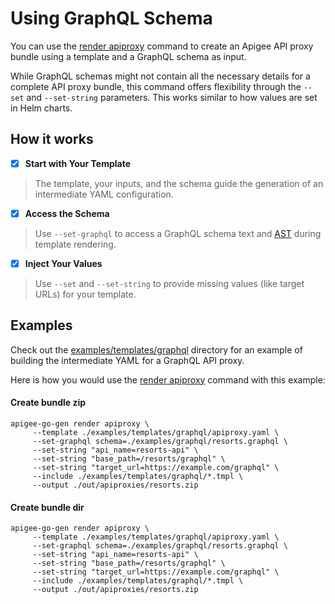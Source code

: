 # Using GraphQL Schema
<!--
  Copyright 2024 Google LLC

  Licensed under the Apache License, Version 2.0 (the "License");
  you may not use this file except in compliance with the License.
  You may obtain a copy of the License at

       http://www.apache.org/licenses/LICENSE-2.0

  Unless required by applicable law or agreed to in writing, software
  distributed under the License is distributed on an "AS IS" BASIS,
  WITHOUT WARRANTIES OR CONDITIONS OF ANY KIND, either express or implied.
  See the License for the specific language governing permissions and
  limitations under the License.
-->

You can use the [render apiproxy](./commands/render-apiproxy.md) command to create an Apigee API proxy bundle using a template and a GraphQL schema as input.

While GraphQL schemas might not contain all the necessary details for a complete API proxy bundle, this command offers flexibility through the `--set` and `--set-string` parameters.
This works similar to how values are set in Helm charts.

## How it works


- [x] **Start with Your Template** 
> The template, your inputs, and the schema guide the generation of an intermediate YAML configuration.
- [x] **Access the Schema**  
> Use `--set-graphql` to access a GraphQL schema text and [AST](https://pkg.go.dev/github.com/vektah/gqlparser/v2/ast#Schema) during template rendering. 
- [x] **Inject Your Values** 
> Use `--set` and `--set-string` to provide missing values (like target URLs) for your template.

## Examples

Check out the [examples/templates/graphql](https://github.com/apigee/apigee-go-gen/blob/main/examples/templates/graphql/apiproxy.yaml) directory for an example of building the intermediate YAML for a GraphQL API proxy.

Here is how you would use the [render apiproxy](./commands/render-apiproxy.md) command with this example:

#### Create bundle zip
```shell
apigee-go-gen render apiproxy \
     --template ./examples/templates/graphql/apiproxy.yaml \
     --set-graphql schema=./examples/graphql/resorts.graphql \
     --set-string "api_name=resorts-api" \
     --set-string "base_path=/resorts/graphql" \
     --set-string "target_url=https://example.com/graphql" \
     --include ./examples/templates/graphql/*.tmpl \
     --output ./out/apiproxies/resorts.zip
``` 

#### Create bundle dir
```shell
apigee-go-gen render apiproxy \
     --template ./examples/templates/graphql/apiproxy.yaml \
     --set-graphql schema=./examples/graphql/resorts.graphql \
     --set-string "api_name=resorts-api" \
     --set-string "base_path=/resorts/graphql" \
     --set-string "target_url=https://example.com/graphql" \
     --include ./examples/templates/graphql/*.tmpl \
     --output ./out/apiproxies/resorts.zip
``` 
